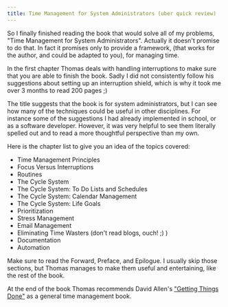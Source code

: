 ```yaml
--- 
title: Time Management for System Administrators (uber quick review)
---
```

So I finally finished reading the book that would solve all of my problems, "Time Management for System Administrators".  Actually it doesn't promise to do that.  In fact it promises only to provide a framework, (that works for the author, and could be adapted to you), for managing time.

In the first chapter Thomas deals with handling interruptions to make sure that you are able to finish the book.  Sadly I did not  consistently follow his suggestions about setting up an interruption shield, which is why it took me over 3 months to read 200 pages ;)  

The title suggests that the book is for system administrators, but I can see how many of the techniques could be useful in other disciplines.  For instance some of the suggestions I had already implemented in school, or as a software developer.  However, it was very helpful to see them literally spelled out and to read a more thoughtful perspective than my own.  

Here is the chapter list to give you an idea of the topics covered:

* Time Management Principles
* Focus Versus Interruptions
* Routines
* The Cycle System
* The Cycle System: To Do Lists and Schedules
* The Cycle System: Calendar Management
* The Cycle System: Life Goals
* Prioritization
* Stress Management
* Email Management
* Eliminating Time Wasters (don't read blogs, ouch! ;) )
* Documentation
* Automation

Make sure to read the Forward, Preface, and Epilogue.  I usually skip those sections, but Thomas manages to make them useful and entertaining, like the rest of the book.

At the end of the book Thomas recommends David Allen's ["Getting Things Done"](http://www.amazon.com/Getting-Things-Done-Stress-Free-Productivity/dp/0142000280) as a general time management book.
